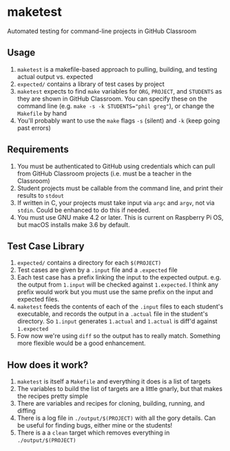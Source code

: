 # maketest
Automated testing for command-line projects in GitHub Classroom

## Usage 
1. `maketest` is a makefile-based approach to pulling, building, and testing actual output vs. expected
2. `expected/` contains a library of test cases by project
3. `maketest` expects to find `make` variables for `ORG`, `PROJECT`, and `STUDENTS` as they are shown in GitHub Classroom. 
You can specify these on the command line (e.g. `make -s -k STUDENTS="phil greg"`), or change the `Makefile` by hand
4. You'll probably want to use the `make` flags `-s` (silent) and `-k` (keep going past errors)

## Requirements
1. You must be authenticated to GitHub using credentials which can pull from GitHub Classroom projects (i.e. must be a teacher in the Classroom)
1. Student projects must be callable from the command line, and print their results to `stdout`
2. If written in C, your projects must take input via `argc` and `argv`, not via `stdin`. Could be enhanced to do this if needed.
3. You must use GNU make 4.2 or later. This is current on Raspberry Pi OS, but macOS installs make 3.6 by default. 

## Test Case Library
1. `expected/` contains a directory for each `$(PROJECT)`
2. Test cases are given by a `.input` file and a `.expected` file
3. Each test case has a prefix linking the input to the expected output. e.g. the output from `1.input` will be checked against `1.expected`. 
I think any prefix would work but you must use the same prefix on the input and expected files.
4. `maketest` feeds the contents of each of the `.input` files to each student's executable, and records the output 
in a `.actual` file in the student's directory. So `1.input` generates `1.actual` and `1.actual` is diff'd against `1.expected`
5. Fow now we're using `diff` so the output has to really match. Something more flexible would be a good enhancement.

## How does it work?
1. `maketest` is itself a `Makefile` and everything it does is a list of targets
2. The variables to build the list of targets are a little gnarly, but that makes the recipes pretty simple
3. There are variables and recipes for cloning, building, running, and diffing
4. There is a log file in `./output/$(PROJECT)` with all the gory details. Can be useful for finding bugs, either mine or the students!
5. There is a a `clean` target which removes everything in `./output/$(PROJECT)`
